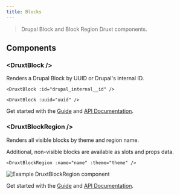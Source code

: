 ```yaml
---
title: Blocks
---
```


> Drupal Block and Block Region Druxt components.

## Components

### \<DruxtBlock /\>

Renders a Drupal Block by UUID or Drupal's internal ID.

```vue
<DruxtBlock :id="drupal_internal__id" />
```

```vue
<DruxtBlock :uuid="uuid" />
```

Get started with the [Guide](/guide/blocks) and [API Documentation](/api/packages/blocks/components/DruxtBlock).



### \<DruxtBlockRegion /\>

Renders all visible blocks by theme and region name.

Additional, non-visible blocks are available as slots and props data.

```vue
<DruxtBlockRegion :name="name" :theme="theme" />
```

![Example DruxtBlockRegion component](/images/druxt-block-region.png)

Get started with the [Guide](/guide/blocks) and [API Documentation](/api/packages/blocks/components/DruxtBlockRegion).
